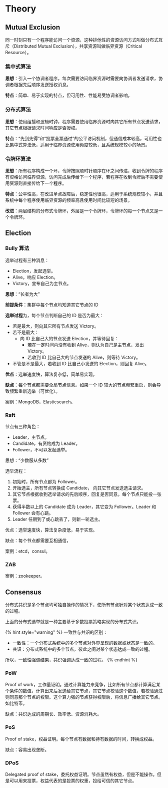 # Theory

## Mutual Exclusion

同一时刻只有一个程序能访问一个资源，这种排他性的资源访问方式叫做分布式互斥（Distributed Mutual Exclusion），共享资源叫做临界资源（Critical Resource）。

### 集中式算法

**思想**：引入一个协调者程序，每次需要访问临界资源时需要向协调者发送请求，协调者根据先后顺序发送授权消息。

**特点**：简单、易于实现的特点，但可用性、性能易受协调者影响。

### 分布式算法

**思想**：使用组播和逻辑时钟，程序需要使用临界资源时向其它所有节点发送请求，其它节点根据请求时间响应是否授权。

**特点**：“先到先得”和“投票全票通过”的公平访问机制，但通信成本较高，可用性也比集中式算法低，适用于临界资源使用频度较低，且系统规模较小的场景。

### 令牌环算法

**思想**：所有程序构成一个环，令牌按照顺时针顺序在环之间传递，收到令牌的程序有资格访问临界资源，访问完成后传给下一个程序，若程序在收到令牌后不需要使用资源则直接传给下一个程序。

**特点**：公平性高，在改进单点故障后，稳定性也很高，适用于系统规模较小，并且系统中每个程序使用临界资源的频率高且使用时间比较短的场景。

**改进**：两层结构的分布式令牌环，外层是一个令牌环，令牌环的每一个节点又是一个令牌环。

## Election

### Bully 算法

选举过程有三种消息：

* Election，发起选举。
* Alive，响应 Election。
* Victory，宣布自己为主节点。

**思想**：“长者为大”

**前提条件**：集群中每个节点均知道其它节点的 ID

**选举过程**为，每个节点判断自己的 ID 是否为最大：

* 若是最大，则向其它所有节点发送 Victory。
* 若不是最大：
  * 向 ID 比自己大的节点发送 Election，并等待回复：
    * 若在一定时间内没有收到 Alive，则认为自己是主节点，发出 Victory。
    * 若收到 ID 比自己大的节点发送的 Alive，则等待 Victory。
* 不管是不是最大，若收到 ID 比自己小发送的 Election，则回复 Alive。

**优点**：选举速度快，算法复杂低，简单易实现。

**缺点**：每个节点都需要全局节点信息。如果一个 ID 较大的节点频繁重启，则会导致频繁重新选举（可优化）。

案例：MongoDB，Elasticsearch。

### Raft

节点有三种角色：

* Leader，主节点。
* Candidate，有资格成为 Leader。
* Follower，不可以发起选举。

思想：“少数服从多数”

选举流程：

1. 初始时，所有节点都为 Follower。
2. 开始选主，所有节点转换成 Candidate， 向其它节点发送选主请求。
3. 其它节点根据收到选举请求的先后顺序，回复是否同意。每个节点只能投一张票。
4. 获得半数以上的 Candidate 成为 Leader，其它变为 Follower。Leader 和 Follower 会有心跳。
5. Leader 任期到了或心跳丢了，则新一轮选主。

优点：选举速度快，算法复杂度低，易于实现。

缺点：每个节点都需要互相通信，

案例：etcd，consul。

### ZAB

案例：zookeeper。

## Consensus

分布式共识是多个节点均可独自操作的情况下，使所有节点针对某个状态达成一致的过程。

上面的分布式选举就是一种主要基于多数投票策略实现的分布式共识。

{% hint style="warning" %}
一致性与共识的区别：

* 一致性：一个分布式系统中的多个节点对外界呈现的数据或状态是一致的。
* 共识：分布式系统中的多个节点，彼此之间对某个状态达成一致的过程。

所以，一致性强调结果，共识强调达成一致的过程。
{% endhint %}

### PoW

Proof of work，工作量证明。通过计算能力来竞争，比如所有节点都计算满足某个条件的数值，计算出来后发送给其它节点，其它节点校验这个数值，若校验通过则同意那个节点的权限。这个算力强的节点获得权限后，将信息广播给其它节点。如比特币。

缺点：共识达成的周期长、效率低、资源消耗大。

### PoS

Proof of stake，权益证明。每个节点有数据和持有数据的时间，转换成权益。

缺点：容易出现垄断。

### DPoS

Delegated proof of stake，委托权益证明。节点虽然有权益，但是不能操作。但是可以用来投票，权益代表的是投票的权重，投给可信的其它节点。

